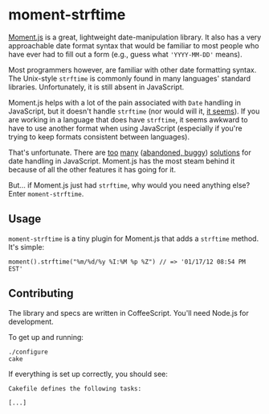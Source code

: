 # moment-strftime

[Moment.js](https://github.com/timrwood/moment) is a great, lightweight date-manipulation library.  It also has a very approachable date format syntax that would be familiar to most people who have ever had to fill out a form (e.g., guess what `'YYYY-MM-DD'` means).

Most programmers however, are familiar with other date formatting syntax.  The Unix-style `strftime` is commonly found in many languages' standard libraries.  Unfortunately, it is still absent in JavaScript.

Moment.js helps with a lot of the pain associated with `Date` handling in JavaScript, but it doesn't handle `strftime` (nor would will it, [it seems](https://github.com/timrwood/moment/issues/49)).  If you are working in a language that does have `strftime`, it seems awkward to have to use another format when using JavaScript (especially if you're trying to keep formats consistent between languages).

That's unfortunate.  There are [too](https://github.com/loopj/commonjs-date-formatting) [many](https://github.com/loopj/commonjs-date-formatting) ([abandoned, buggy](http://hacks.bluesmoon.info/strftime/)) [solutions](https://github.com/zaius/jdate) for date handling in JavaScript.  Moment.js has the most steam behind it because of all the other features it has going for it.

But... if Moment.js just had `strftime`, why would you need anything else?  Enter `moment-strftime`.

## Usage

`moment-strftime` is a tiny plugin for Moment.js that adds a `strftime` method.  It's simple:

    moment().strftime("%m/%d/%y %I:%M %p %Z") // => '01/17/12 08:54 PM EST'

## Contributing

The library and specs are written in CoffeeScript.  You'll need Node.js for development.

To get up and running:

    ./configure 
    cake

If everything is set up correctly, you should see:

    Cakefile defines the following tasks:
    
    [...]
